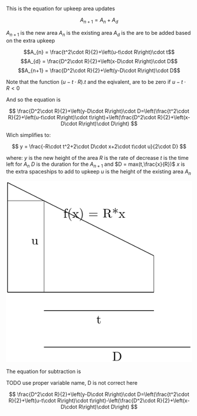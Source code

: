 <!-- `((d^(2)*r))/(2)+(x-(d*r))*d =((t^(2)*r))/(2)+(u-((t^(2)*r))/(2)*t)+((d^(2)*r))/(2)+(a-(d*r))*d` -->

<!--
$$
\frac{\left(d^2\cdot r\right)}{2}+\left(x-\left(d\cdot r\right)\right)\cdot d\ =\left(\frac{\left(t^2\cdot r\right)}{2}+\left(u-\frac{\left(t^2\cdot r\right)}{2}\right)\cdot t\right)+\frac{\left(d^2\cdot r\right)}{2}+\left(a-\left(d\cdot r\right)\right)\cdot d
$$ -->

This is the equation for upkeep area updates

$$
A_{n+1}=A_{n} + A_{d}
$$

$A_{n+1}$ is the new area
$A_{n}$ is the existing area
$A_{d}$ is the are to be added based on the extra upkeep

$$A_{n} = \frac{t^2\cdot R}{2}+\left(u-t\cdot R\right)\cdot t$$
$$A_{d} = \frac{D^2\cdot R}{2}+\left(x-D\cdot R\right)\cdot D$$
$$A_{n+1} = \frac{D^2\cdot R}{2}+\left(y-D\cdot R\right)\cdot D$$

Note that the function $(u-t\cdot R).t$ and the eqivalent, are to be zero if $u-t\cdot R < 0$

And so the equation is

$$
\frac{D^2\cdot R}{2}+\left(y-D\cdot R\right)\cdot D=\left(\frac{t^2\cdot R}{2}+\left(u-t\cdot R\right)\cdot t\right)+\left(\frac{D^2\cdot R}{2}+\left(x-D\cdot R\right)\cdot D\right)
$$

Wich simplifies to:

$$
y = \frac{-R\cdot t^2+2\cdot D\cdot x+2\cdot t\cdot u}{2\cdot D}
$$

where:
$y$ is the new height of the area
$R$ is the rate of decrease
$t$ is the time left for $A_{n}$
$D$ is the duration for the $A_{n+1}$ and $D = max(t,\frac{x}{R})$
$x$ is the extra spaceships to add to upkeep
$u$ is the height of the existing area $A_{n}$

![](figures/export/existing_area.png)

The equation for subtraction is

TODO use proper variable name, D is not correct here

$$
\frac{D^2\cdot R}{2}+\left(y-D\cdot R\right)\cdot D=\left(\frac{t^2\cdot R}{2}+\left(u-t\cdot R\right)\cdot t\right)-\left(\frac{D^2\cdot R}{2}+\left(x-D\cdot R\right)\cdot D\right)
$$
